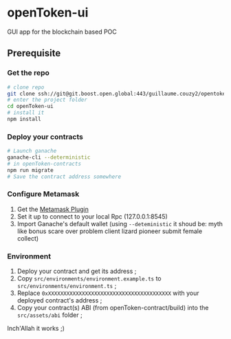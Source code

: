 # openToken-ui

GUI app for the blockchain based POC

## Prerequisite

### Get the repo
````bash
# clone repo
git clone ssh://git@git.boost.open.global:443/guillaume.couzy2/opentoken-ui.git
# enter the project folder
cd openToken-ui
# install it
npm install
````

### Deploy your contracts
```bash
# Launch ganache 
ganache-cli --deterministic
# in openToken-contracts
npm run migrate
# Save the contract address somewhere
```

### Configure Metamask
1. Get the [Metamask  Plugin](https://metamask.io/download.html)
2. Set it up to connect to your local Rpc (127.0.0.1:8545)
3. Import Ganache's default wallet (using `--deteministic` it shoud be: myth like bonus scare over problem client lizard pioneer submit female collect)

### Environment
1. Deploy your contract and get its address ;
2. Copy `src/environments/environment.example.ts` to `src/environments/environment.ts` ;
3. Replace `0xXXXXXXXXXXXXXXXXXXXXXXXXXXXXXXXXXXXXXXXX` with your deployed contract's address ;
4. Copy your contract(s) ABI (from openToken-contract/build) into the `src/assets/abi` folder ;

Inch'Allah it works ;) 
